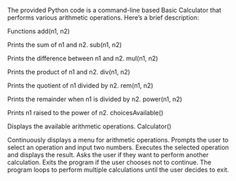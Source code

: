 The provided Python code is a command-line based Basic Calculator that performs various arithmetic operations. Here’s a brief description:

Functions
add(n1, n2)

Prints the sum of n1 and n2.
sub(n1, n2)

Prints the difference between n1 and n2.
mul(n1, n2)

Prints the product of n1 and n2.
div(n1, n2)

Prints the quotient of n1 divided by n2.
rem(n1, n2)

Prints the remainder when n1 is divided by n2.
power(n1, n2)

Prints n1 raised to the power of n2.
choicesAvailable()

Displays the available arithmetic operations.
Calculator()

Continuously displays a menu for arithmetic operations.
Prompts the user to select an operation and input two numbers.
Executes the selected operation and displays the result.
Asks the user if they want to perform another calculation.
Exits the program if the user chooses not to continue.
The program loops to perform multiple calculations until the user decides to exit.